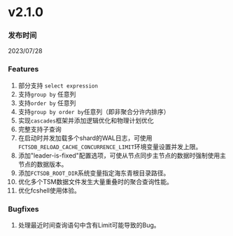 # v2.1.0

### 发布时间

2023/07/28

### Features

1. 部分支持 `select expression`
1. 支持`group by` 任意列
1. 支持`order by` 任意列
1. 支持`group by order by`任意列（即非聚合分许内排序）
1. 实现`cascades`框架并添加逻辑优化和物理计划优化
1. 完整支持子查询
1. 在启动时并发加载多个shard的WAL日志，可使用`FCTSDB_RELOAD_CACHE_CONCURRENCE_LIMIT`环境变量设置并发上限。
1. 添加"leader-is-fixed"配置选项，可使从节点同步主节点的数据时强制使用主节点的数据版本。
1. 添加`FCTSDB_ROOT_DIR`系统变量指定海东青根目录路径。
1. 优化多个TSM数据文件发生大量重叠时的聚合查询性能。
1. 优化fcshell使用体验。

### Bugfixes

1. 处理最近时间查询语句中含有Limit可能导致的Bug。



